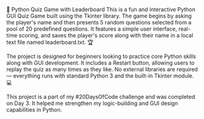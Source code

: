 🧠 Python Quiz Game with Leaderboard
This is a fun and interactive Python GUI Quiz Game built using the Tkinter library. The game begins by asking the player's name and then presents 5 random questions selected from a pool of 20 predefined questions. It features a simple user interface, real-time scoring, and saves the player's score along with their name in a local text file named leaderboard.txt. 🏆

The project is designed for beginners looking to practice core Python skills along with GUI development. It includes a Restart button, allowing users to replay the quiz as many times as they like. No external libraries are required — everything runs with standard Python 3 and the built-in Tkinter module. 💻

This project is a part of my #20DaysOfCode challenge and was completed on Day 3. It helped me strengthen my logic-building and GUI design capabilities in Python.

